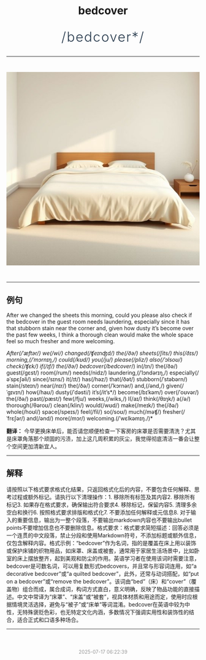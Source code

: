 <div align="center">

# bedcover

<div style="margin: 30px 0;">
<h1 style="font-size: 2.5em; font-weight: 300; letter-spacing: 2px; margin: 0; color: #2c3e50;">
/bedcover*/
</h1>
</div>

</div>

---

<div align="center" style="margin: 40px 0;">

![bedcover](images/bedcover.png)

</div>

---

## 例句

After we changed the sheets this morning, could you please also check if the bedcover in the guest room needs laundering, especially since it has that stubborn stain near the corner and, given how dusty it’s become over the past few weeks, I think a thorough clean would make the whole space feel so much fresher and more welcoming.

*After(/ˈæftər/) we(/wi/) changed(/ʧeɪnʤd/) the(/ðə/) sheets(/ʃits/) this(/ðɪs/) morning,(/ˈmɔrnɪŋ,/) could(/kʊd/) you(/ju/) please(/pliz/) also(/ˈɔlsoʊ/) check(/ʧɛk/) if(/ɪf/) the(/ðə/) bedcover(/bedcover*/) in(/ɪn/) the(/ðə/) guest(/gɛst/) room(/rum/) needs(/nidz/) laundering,(/ˈlɔndərɪŋ,/) especially(/əˈspɛʃəli/) since(/sɪns/) it(/ɪt/) has(/həz/) that(/ðət/) stubborn(/ˈstəbərn/) stain(/steɪn/) near(/nɪr/) the(/ðə/) corner(/ˈkɔrnər/) and,(/ənd,/) given(/ˈgɪvɪn/) how(/haʊ/) dusty(/ˈdəsti/) it’s(/it’s*/) become(/bɪˈkəm/) over(/ˈoʊvər/) the(/ðə/) past(/pæst/) few(/fju/) weeks,(/wiks,/) I(/aɪ/) think(/θɪŋk/) a(/ə/) thorough(/θəroʊ/) clean(/klin/) would(/wʊd/) make(/meɪk/) the(/ðə/) whole(/hoʊl/) space(/speɪs/) feel(/fil/) so(/soʊ/) much(/məʧ/) fresher(/ˈfrɛʃər/) and(/ənd/) more(/mɔr/) welcoming.(/ˈwɛlkəmɪŋ./)*

**翻译：** 今早更换床单后，能否请您顺便检查一下客房的床罩是否需要清洗？尤其是床罩角落那个顽固的污渍，加上这几周积累的灰尘，我觉得彻底清洁一番会让整个空间更加清新宜人。

---

## 解释

请按照以下格式要求格式化结果，只返回格式化后的内容，不要包含任何解释、思考过程或额外标记。请执行以下清理操作：1. 移除所有标签及其内容2. 移除所有标记3. 如果存在格式要求，确保输出符合要求4. 移除标记，保留内容5. 清理多余空白和换行6. 按照格式要求排版和格式化7. 不要添加任何解释或元信息8. 对于输入的重要信息，输出为一整个段落，不要输出markdown内容也不要输出bullet points不要增加信息也不要删除信息。格式要求：格式要求简短描述：回答必须是一个连贯的中文段落，禁止分段和使用Markdown符号，不添加标题或额外信息，仅包含解释内容。格式示例：“bedcover”作为名词，指的是覆盖在床上用以装饰或保护床铺的织物用品，如床罩、床盖或被套，通常用于家居生活场景中，比如卧室的床上摆放整齐，起到美观和防尘的作用。英语学习者在使用该词时需要注意，bedcover是可数名词，可以用复数形式bedcovers，并且常与形容词连用，如“a decorative bedcover”或“a quilted bedcover”，此外，还常与动词搭配，如“put on a bedcover”或“remove the bedcover”。该词由“bed”（床）和“cover”（覆盖物）组合而成，属合成词，构词方式直白，意义明确，反映了物品功能的直接描述。中文中常译为“床罩”、“床盖”或“被套”，视具体材质和用途而定，使用时应根据情境灵活选择，避免与“被子”或“床单”等词混淆。bedcover在英语中较为中性，无特殊褒贬色彩，也无特定文化内涵，多数情况下强调实用性和装饰性的结合，适合正式和口语多种场合。


---

<div align="center" style="margin-top: 50px;">
<small style="color: #999; font-size: 0.9em;">2025-07-17 06:22:39</small>
</div>
